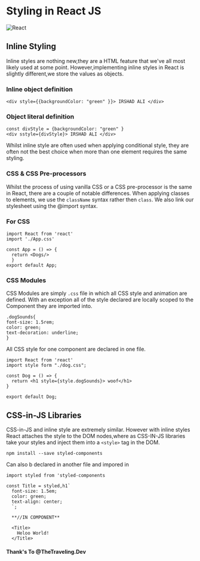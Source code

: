 # Styling in React JS
![React](https://www.valuecoders.com/blog/wp-content/uploads/2016/08/react-1024x576.png)

## Inline Styling

Inline styles are nothing new,they are a HTML feature that we've all most likely used at some point. However,implementing inline styles in React is
slightly different,we store the values as objects.
### Inline object definition
```
<div style={{backgroundColor: "green" }}> IRSHAD ALI </div>
```
### Object literal definition
```
const divStyle = {backgroundColor: "green" }
<div sstyle={divStyle}> IRSHAD ALI </div>
```
Whilst inline style are often used when applying conditional style, they are often not the best choice when more than one element requires the same
styling.
### CSS & CSS Pre-processors
Whilst the process of using vanilla CSS or a CSS pre-processor is the same in React, there are a couple of notable differences. When applying
classes to elements, we use the `className` syntax rather then `class`. We also link our stylesheet using the @import syntax.
### For CSS
```
import React from 'react'
import './App.css'

const App = () => {
  return <Dogs/>
  }
export default App;
```
### CSS Modules
CSS Modules are simply `.css` file in which all CSS style and animation are defined. With an exception all of the style declared are locally
scoped to the Component they are imported into.
```
.dogSounds{
font-size: 1.5rem;
color: green;
text-decoration: underline;
}
```
All CSS style for one component are declared in one file.
```
import React from 'react'
import style form "./dog.css";

const Dog = () => {
  return <h1 style={style.dogSounds}> woof</h1>
}

export default Dog;
```
## CSS-in-JS Libraries
CSS-in-JS and inline style are extremely similar. However with inline styles React attaches the style to the DOM nodes,where as CSS-IN-JS libraries
 take your styles and inject them into a `<style>` tag in the DOM.
 ```
npm install --save styled-components
```
Can also b declared in another file and impored in
```
import styled from 'styled-components

const Title = styled,h1`
  font-size: 1.5em;
  color: green;
  text-align: center;
  `;
  
  **//IN COMPONENT**
```  
```
  <Title>
    Heloo World!
  </Title>
```
#### Thank's To @TheTraveling.Dev
